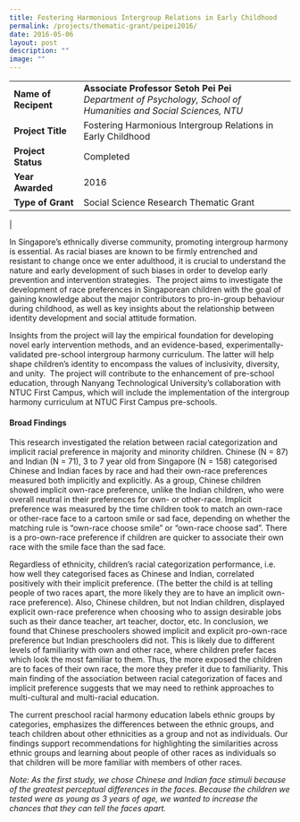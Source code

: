 ```yaml
---
title: Fostering Harmonious Intergroup Relations in Early Childhood
permalink: /projects/thematic-grant/peipei2016/
date: 2016-05-06
layout: post
description: ""
image: ""
---
```

|  |  |
|---|---|
| **Name of Recipent** | **Associate Professor Setoh Pei Pei**<br>_Department of Psychology, School of Humanities and Social Sciences, NTU_ |
| **Project Title** | Fostering Harmonious Intergroup Relations in Early Childhood |
| **Project Status** | Completed |
| **Year Awarded** | 2016 |
| **Type of Grant** | Social Science Research Thematic Grant |
|

In Singapore’s ethnically diverse community, promoting intergroup harmony is essential.&nbsp;As racial biases are known to be firmly entrenched and resistant to change once we enter adulthood, it is crucial to understand the nature and early development of such biases in order to develop early prevention and intervention strategies.&nbsp; The project aims to investigate the development of race preferences in Singaporean children with the goal of gaining knowledge about the major contributors to pro-in-group behaviour during childhood, as well as key insights about the relationship between identity development and social attitude formation.&nbsp;&nbsp;

Insights from the project will lay the empirical foundation for developing novel early intervention methods, and an evidence-based, experimentally-validated pre-school intergroup harmony curriculum. The latter will help shape children’s identity to encompass the values of inclusivity, diversity, and unity.&nbsp; The project will contribute to the enhancement of pre-school education, through Nanyang Technological University’s collaboration with NTUC First Campus, which will include the implementation of the intergroup harmony curriculum at NTUC First Campus pre-schools.

#### **Broad Findings**
This research investigated the relation between racial categorization and implicit racial preference in majority and minority children. Chinese (N = 87) and Indian (N = 71), 3 to 7 year old from Singapore (N = 158) categorised Chinese and Indian faces by race and had their own-race preferences measured both implicitly and explicitly. As a group, Chinese children showed implicit own-race preference, unlike the Indian children, who were overall neutral in their preferences for own- or other-race. Implicit preference was measured by the time children took to match an own-race or other-race face to a cartoon smile or sad face, depending on whether the matching rule is “own-race choose smile” or “own-race choose sad”. There is a pro-own-race preference if children are quicker to associate their own race with the smile face than the sad face.

Regardless of ethnicity, children’s racial categorization performance, i.e. how well they categorised faces as Chinese and Indian, correlated positively with their implicit preference. (The better the child is at telling people of two races apart, the more likely they are to have an implicit own-race preference). Also, Chinese children, but not Indian children, displayed explicit own-race preference when choosing who to assign desirable jobs such as their dance teacher, art teacher, doctor, etc. In conclusion, we found that Chinese preschoolers showed implicit and explicit pro-own-race preference but Indian preschoolers did not. This is likely due to different levels of familiarity with own and other race, where children prefer faces which look the most familiar to them. Thus, the more exposed the children are to faces of their own race, the more they prefer it due to familiarity. This main finding of the association between racial categorization of faces and implicit preference suggests that we may need to rethink approaches to multi-cultural and multi-racial education.

The current preschool racial harmony education labels ethnic groups by categories, emphasizes the differences between the ethnic groups, and teach children about other ethnicities as a group and not as individuals. Our findings support recommendations for highlighting the similarities across ethnic groups and learning about people of other races as individuals so that children will be more familiar with members of other races.

_Note:_&nbsp;_As the first study, we chose Chinese and Indian face stimuli because of the greatest perceptual differences in the faces. Because the children we tested were as young as 3 years of age, we wanted to increase the chances that they can tell the faces apart._